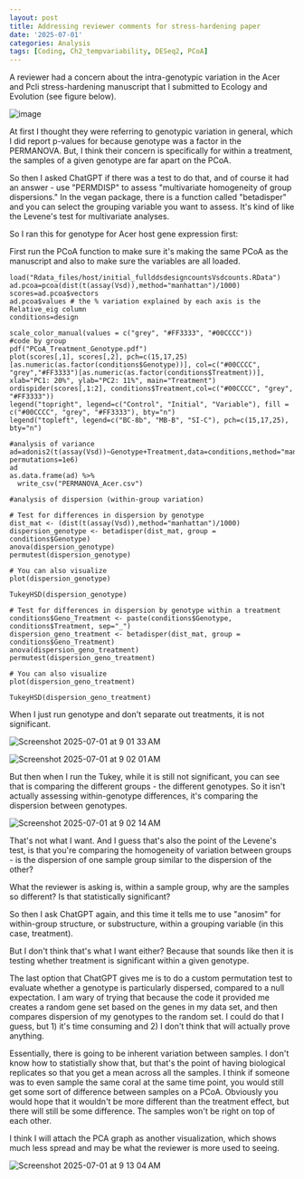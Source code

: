 ```yaml
---
layout: post
title: Addressing reviewer comments for stress-hardening paper
date: '2025-07-01'
categories: Analysis
tags: [Coding, Ch2_tempvariability, DESeq2, PCoA]
---
```


A reviewer had a concern about the intra-genotypic variation in the Acer and Pcli stress-hardening manuscript that I submitted to Ecology and Evolution (see figure below).

![image](https://github.com/user-attachments/assets/3dc8fb77-0745-4bcc-b599-846f1012aa7a)

At first I thought they were referring to genotypic variation in general, which I did report p-values for because genotype was a factor in the PERMANOVA. But, I think their concern is specifically for within a treatment, the samples of a given genotype are far apart on the PCoA.

So then I asked ChatGPT if there was a test to do that, and of course it had an answer - use "PERMDISP" to assess "multivariate homogeneity of group dispersions." In the vegan package, there is a function called "betadisper" and you can select the grouping variable you want to assess. It's kind of like the Levene's test for multivariate analyses.

So I ran this for genotype for Acer host gene expression first:

First run the PCoA function to make sure it's making the same PCoA as the manuscript and also to make sure the variables are all loaded.

```{r}
load("Rdata_files/host/initial_fullddsdesigncountsVsdcounts.RData")
ad.pcoa=pcoa(dist(t(assay(Vsd)),method="manhattan")/1000)
scores=ad.pcoa$vectors
ad.pcoa$values # the % variation explained by each axis is the Relative_eig column
conditions=design

scale_color_manual(values = c("grey", "#FF3333", "#00CCCC"))
#code by group
pdf("PCoA_Treatment_Genotype.pdf")
plot(scores[,1], scores[,2], pch=c(15,17,25)[as.numeric(as.factor(conditions$Genotype))], col=c("#00CCCC", "grey","#FF3333")[as.numeric(as.factor(conditions$Treatment))], xlab="PC1: 20%", ylab="PC2: 11%", main="Treatment")
ordispider(scores[,1:2], conditions$Treatment,col=c("#00CCCC", "grey", "#FF3333"))
legend("topright", legend=c("Control", "Initial", "Variable"), fill = c("#00CCCC", "grey", "#FF3333"), bty="n")
legend("topleft", legend=c("BC-8b", "MB-B", "SI-C"), pch=c(15,17,25), bty="n")

#analysis of variance 
ad=adonis2(t(assay(Vsd))~Genotype+Treatment,data=conditions,method="manhattan", permutations=1e6)
ad
as.data.frame(ad) %>% 
  write_csv("PERMANOVA_Acer.csv")

#analysis of dispersion (within-group variation)

# Test for differences in dispersion by genotype
dist_mat <- (dist(t(assay(Vsd)),method="manhattan")/1000)
dispersion_genotype <- betadisper(dist_mat, group = conditions$Genotype)
anova(dispersion_genotype)
permutest(dispersion_genotype)

# You can also visualize
plot(dispersion_genotype)

TukeyHSD(dispersion_genotype)

# Test for differences in dispersion by genotype within a treatment
conditions$Geno_Treatment <- paste(conditions$Genotype, conditions$Treatment, sep="_")
dispersion_geno_treatment <- betadisper(dist_mat, group = conditions$Geno_Treatment)
anova(dispersion_geno_treatment)
permutest(dispersion_geno_treatment)

# You can also visualize
plot(dispersion_geno_treatment)

TukeyHSD(dispersion_geno_treatment)

```

When I just run genotype and don't separate out treatments, it is not significant.

![Screenshot 2025-07-01 at 9 01 33 AM](https://github.com/user-attachments/assets/247e38f1-fa60-44b3-a257-219945f23ad6)

![Screenshot 2025-07-01 at 9 02 01 AM](https://github.com/user-attachments/assets/5defda68-220f-4fb6-b236-80c4da2bc611)

But then when I run the Tukey, while it is still not significant, you can see that is comparing the different groups - the different genotypes. So it isn't actually assessing within-genotype differences, it's comparing the dispersion between genotypes.

![Screenshot 2025-07-01 at 9 02 14 AM](https://github.com/user-attachments/assets/8a3e08d4-2471-4d00-a232-e59b8f3045fe)

That's not what I want. And I guess that's also the point of the Levene's test, is that you're comparing the homogeneity of variation between groups - is the dispersion of one sample group similar to the dispersion of the other? 

What the reviewer is asking is, within a sample group, why are the samples so different? Is that statistically significant?

So then I ask ChatGPT again, and this time it tells me to use "anosim" for within-group structure, or substructure, within a grouping variable (in this case, treatment). 

But I don't think that's what I want either? Because that sounds like then it is testing whether treatment is significant within a given genotype.

The last option that ChatGPT gives me is to do a custom permutation test to evaluate whether a genotype is particularly dispersed, compared to a null expectation. I am wary of trying that because the code it provided me creates a random gene set based on the genes in my data set, and then compares dispersion of my genotypes to the random set. I could do that I guess, but 1) it's time consuming and 2) I don't think that will actually prove anything.

Essentially, there is going to be inherent variation between samples. I don't know how to statistially show that, but that's the point of having biological replicates so that you get a mean across all the samples. I think if someone was to even sample the same coral at the same time point, you would still get some sort of difference between samples on a PCoA. Obviously you would hope that it wouldn't be more different than the treatment effect, but there will still be some difference. The samples won't be right on top of each other.

I think I will attach the PCA graph as another visualization, which shows much less spread and may be what the reviewer is more used to seeing. 


![Screenshot 2025-07-01 at 9 13 04 AM](https://github.com/user-attachments/assets/3195827e-e1a4-467a-936a-f8a852befcee)
